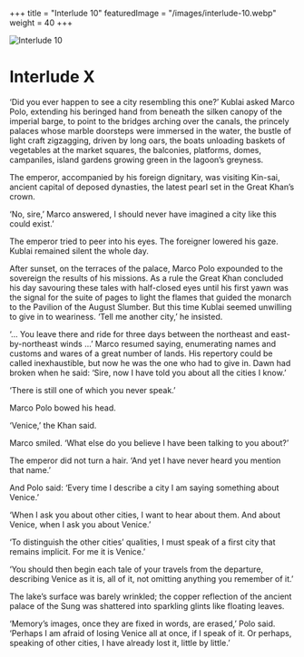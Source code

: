 +++
title = "Interlude 10"
featuredImage = "/images/interlude-10.webp"
weight = 40
+++

![Interlude 10](/images/interlude-10.webp)

# Interlude X

‘Did you ever happen to see a city resembling this one?’ Kublai asked Marco Polo, extending his beringed hand from beneath the silken canopy of the imperial barge, to point to the bridges arching over the canals, the princely palaces whose marble doorsteps were immersed in the water, the bustle of light craft zigzagging, driven by long oars, the boats unloading baskets of vegetables at the market squares, the balconies, platforms, domes, campaniles, island gardens growing green in the lagoon’s greyness.

The emperor, accompanied by his foreign dignitary, was visiting Kin-sai, ancient capital of deposed dynasties, the latest pearl set in the Great Khan’s crown.

‘No, sire,’ Marco answered, I should never have imagined a city like this could exist.’

The emperor tried to peer into his eyes. The foreigner lowered his gaze. Kublai remained silent the whole day.

After sunset, on the terraces of the palace, Marco Polo expounded to the sovereign the results of his missions. As a rule the Great Khan concluded his day savouring these tales with half-closed eyes until his first yawn was the signal for the suite of pages to light the flames that guided the monarch to the Pavilion of the August Slumber. But this time Kublai seemed unwilling to give in to weariness. ‘Tell me another city,’ he insisted.

‘… You leave there and ride for three days between the northeast and east-by-northeast winds …’ Marco resumed saying, enumerating names and customs and wares of a great number of lands. His repertory could be called inexhaustible, but now he was the one who had to give in. Dawn had broken when he said: ‘Sire, now I have told you about all the cities I know.’

‘There is still one of which you never speak.’

Marco Polo bowed his head.

‘Venice,’ the Khan said.

Marco smiled. ‘What else do you believe I have been talking to you about?’

The emperor did not turn a hair. ‘And yet I have never heard you mention that name.’

And Polo said: ‘Every time I describe a city I am saying something about Venice.’

‘When I ask you about other cities, I want to hear about them. And about Venice, when I ask you about Venice.’

‘To distinguish the other cities’ qualities, I must speak of a first city that remains implicit. For me it is Venice.’

‘You should then begin each tale of your travels from the departure, describing Venice as it is, all of it, not omitting anything you remember of it.’

The lake’s surface was barely wrinkled; the copper reflection of the ancient palace of the Sung was shattered into sparkling glints like floating leaves.

‘Memory’s images, once they are fixed in words, are erased,’ Polo said. ‘Perhaps I am afraid of losing Venice all at once, if I speak of it. Or perhaps, speaking of other cities, I have already lost it, little by little.’